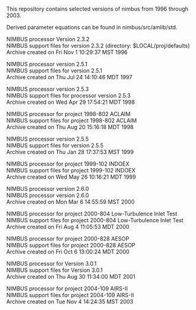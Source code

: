 This repository contains selected versions of nimbus from 1996 through 2003.

Derived parameter equations can be found in nimbus/src/amlib/std.

NIMBUS processor Version 2.3.2\
NIMBUS support files for version 2.3.2 (directory:  $LOCAL/proj/defaults)\
Archive created on Fri Nov 1 10:29:37 MST 1996
 
NIMBUS processor version 2.5.1\
NIMBUS support files for version 2.5.1\
Archive created on Thu Jul 24 14:10:46 MDT 1997
 
NIMBUS processor version 2.5.3\
NIMBUS support files for processor version 2.5.3\
Archive created on Wed Apr 29 17:54:21 MDT 1998
 
NIMBUS processor for project 1998-802 ACLAIM\
NIMBUS support files for project 1998-802 ACLAIM\
Archive created on Thu Aug 20 15:16:18 MDT 1998
 
NIMBUS processor version 2.5.5\
NIMBUS support files for version 2.5.5\
Archive created on Thu Jan 28 17:37:53 MST 1999
 
NIMBUS processor for project 1999-102 INDOEX\
NIMBUS support files for project 1999-102 INDOEX\
Archive created on Wed May 26 10:16:21 MDT 1999
 
NIMBUS processor version 2.6.0\
NIMBUS processor version 2.6.0\
Archive created on Mon Mar 6 14:55:59 MST 2000
 
NIMBUS processor for project 2000-804 Low-Turbulence Inlet Test\
NIMBUS support files for project 2000-804 Low-Turbulence Inlet Test\
Archive created on Fri Aug 4 11:05:53 MDT 2000
 
NIMBUS processor for project 2000-828 AESOP\
NIMBUS support files for project 2000-828 AESOP\
Archive created on Fri Oct 6 13:00:24 MDT 2000
 
NIMBUS processor for Version 3.0.1\
NIMBUS support files for Version 3.0.1\
Archive created on Thu Aug 30 11:34:00 MDT 2001
 
NIMBUS processor for project 2004-109 AIRS-II\
NIMBUS support files for project 2004-109 AIRS-II\
Archive created on Tue Nov 4 14:24:35 MST 2003
